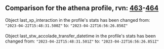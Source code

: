 ## Comparison for the athena profile, rvn: [463](https://github.com/PRO100KatYT/FortniteProfileRevisions/tree/main/profiles/athena/463%20athena.json)-[464](https://github.com/PRO100KatYT/FortniteProfileRevisions/tree/main/profiles/athena/464%20athena.json)

Object last_xp_interaction in the profile's stats has been changed from: `"2023-04-22T15:48:31.500Z"` to: `"2023-04-22T16:56:26.850Z"`
<br><br>
Object last_stw_accolade_transfer_datetime in the profile's stats has been changed from: `"2023-04-22T15:48:31.501Z"` to: `"2023-04-22T16:56:26.851Z"`
<br><br>
